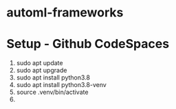 # automl-frameworks

# Setup - Github CodeSpaces

1. sudo apt update
2. sudo apt upgrade
3. sudo apt install python3.8
4. sudo apt install python3.8-venv
5. source .venv/bin/activate
6.  